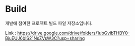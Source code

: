 # Build
개발에 참여한 프로젝트 빌드 파일 저장소입니다.

Link : https://drive.google.com/drive/folders/1ubGvibTHBY0-BjuEUJ6blS21NsZVsW3C?usp=sharing
